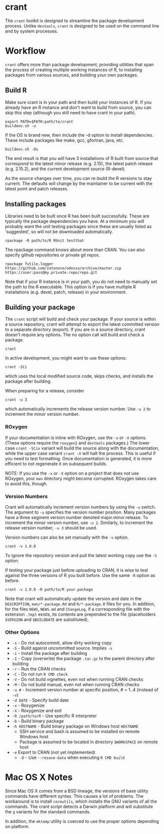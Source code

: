 crant
=====
The `crant` toolkit is designed to streamline the package development process.
Unlike `devtools`, `crant` is designed to be used on the command line and by
system processes.


Workflow
========
`crant` offers more than package development, providing utilities that span
the process of creating multiple working instances of R, to installing
packages from various sources, and building your own packages.

Build R
-------
Make sure crant is in your path and then build your instances of R. If you
already have an R instance and don't want to build from source, you can skip
this step (although you still need to have crant in your path).

    export PATH=$PATH:path/to/crant
    buildenv.sh -u

If the OS is brand new, then include the -d option to install dependencies.
These include packages like make, gcc, gfortran, java, etc.

    buildenv.sh -du

The end result is that you will have 3 installations of R built from source
that correspond to the latest minor release (e.g. 2.15), the latest patch
release (e.g. 2.15.2), and the current development source (R-devel).

As the source changes over time, you can re-build the R versions to stay
current. The defaults will change by the maintainer to be current with the
latest point and patch releases.

Installing packages
-------------------
Libraries need to be built once R has been built successfully. These are
typically the package dependencies you have. At a minimum you will probably
want the unit testing packages since these are usually listed as 'suggested',
so will not be downloaded automatically.

    rpackage -R path/to/R RUnit testthat

The rpackage command knows about more than CRAN. You can also specify github 
repositories or private git repos.

    rpackage futile.logger https://github.com/zatonovo/odessa/archive/master.zip https://user:pass@my.private.repo/repo.git

Note that if your R instance is in your path, you do not need to manually
set the path to the R executable. This option is if you have multiple R
installations (e.g. devel, patch, release) in your environment.

Building your package
---------------------
The `crant` script will build and check your package. If your source is within
a source repository, crant will attempt to export the latest committed version
to a separate directory (export). If you are in a source directory, crant 
doesn't require any options. The no option call will build and check a package.

    crant 

In active development, you might want to use these options:

    crant -SCi

which uses the local modified source code, skips checks, and installs the 
package after building.

When preparing for a release, consider 

    crant -u 3

which automatically increments the release version number. Use `-u 2` to
increment the minor version number.

### ROxygen
If your documentation is inline with ROxygen, use the `-x` or `-X` options.
(These options require the `roxygen2` and `devtools` packages.)
The lower case `crant -SCix` variant will build the source along with the 
documentation, while the upper case variant `crant -X` will halt the process. 
This is useful if you need to test formatting. Once documentation is generated,
it is more efficient to not regenerate it on subsequent builds.

NOTE: If you use the `-x` or `-X` option on a project that does not use
ROxygen, your `man` directory might become corrupted. ROxygen takes care to avoid
this, though.

### Version Numbers
Crant will automatically increment version numbers by using the `-u` switch.
The argument to `-u` specifies the version number position. Many packages have
a three segment version number denoted major.minor.release. To increment the
minor version number, use `-u 2`. Similarly, to increment the release version
number, `-u 3` should be used.

Version numbers can also be set manually with the `-v` option.

    crant -v 1.0.0 

To ignore the repository version and pull the latest working copy use the `-S`
option.

If testing your package just before uploading to CRAN, it is wise to test 
against the three versions of R you built before. Use the same `-R` option as
before.

    crant -v 1.0.0 -R path/to/R your.package

Note that crant will automatically update the version and date in the
`DESCRIPTION`, `man/*-package.Rd` and `R/*-package.R` files for you.
In addition, for the files `NEWS`, `NEWS.md` and `ChangeLog`, if a corresponding
file with the extension `.tmpl` exists, its contents are prepended to the file
(placeholders `$VERSION` and `$BUILDDATE` are substituted).

### Other Options

+ `-s` - Do not autocommit, allow dirty working copy
+ `-S` - Build against uncommitted source. Implies `-s`
+ `-i` - Install the package after building
+ `-I` - Copy (overwrite) the package `.tar.gz` to the parent directory after building
+ `-r` - Run the CRAN checks
+ `-C` - Do not run `R CMD check`
+ `-V` - Do not build vignettes, even not when running CRAN checks
+ `-M` - Do not build manual, even not when running CRAN checks
+ `-u #` - Increment version number at specific position, # = 1..4 (instead of `-v`)
+ `-d DATE` - Specify build date
+ `-x` - Roxygenize
+ `-X` - Roxygenize and exit
+ `-R /path/to/R` - Use specific R interpreter
+ `-b` - Build binary package
+ `-h HOSTNAME` - Build binary package on Windows host `HOSTNAME`
    + SSH service and bash is assumed to be installed on remote Windows host
    + Package is assumed to be located in directory `$WORKSPACE` on remote host
+ `-e` Export to CRAN (not yet implemented)
    + `-D` - Use `--resave-data` when executing `R CMD build`

Mac OS X Notes
==============
Since Mac OS X comes from a BSD lineage, the versions of base utility
commands have different syntax. This causes a lot of problems. The
workaround is to install ```coreutils```, which installs the GNU 
variants of all the commands. The crant script detects a Darwin platform
and will substitute the ```g``` variants for the standard commands.

In addition, the `mktemp` utility is coerced to use the proper options 
depending on platform.


